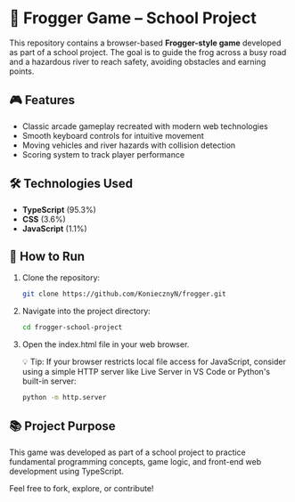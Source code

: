 # 🐸 Frogger Game – School Project

This repository contains a browser-based **Frogger-style game** developed as part of a school project. The goal is to guide the frog across a busy road and a hazardous river to reach safety, avoiding obstacles and earning points.

## 🎮 Features

- Classic arcade gameplay recreated with modern web technologies
- Smooth keyboard controls for intuitive movement
- Moving vehicles and river hazards with collision detection
- Scoring system to track player performance

## 🛠️ Technologies Used

- **TypeScript** (95.3%)
- **CSS** (3.6%)
- **JavaScript** (1.1%)

## 🚀 How to Run

1.  Clone the repository:

    ```bash
    git clone https://github.com/KoniecznyN/frogger.git
    ```

2. Navigate into the project directory:

    ```bash
    cd frogger-school-project
    ```

2.  Open the index.html file in your web browser.

    💡 Tip: If your browser restricts local file access for JavaScript, consider using a simple HTTP server like Live Server in VS Code or Python's built-in server:

    ```bash
    python -m http.server
    ```

## 📚 Project Purpose

This game was developed as part of a school project to practice fundamental programming concepts, game logic, and front-end web development using TypeScript.

Feel free to fork, explore, or contribute!
